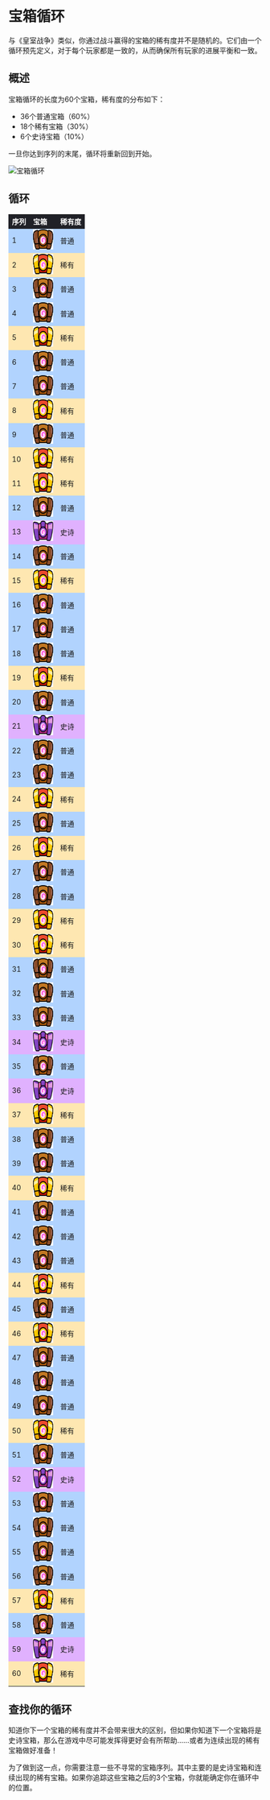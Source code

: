 # 宝箱循环

与《皇室战争》类似，你通过战斗赢得的宝箱的稀有度并不是随机的。它们由一个循环预先定义，对于每个玩家都是一致的，从而确保所有玩家的进展平衡和一致。

## 概述

宝箱循环的长度为60个宝箱，稀有度的分布如下：

- 36个普通宝箱（60%）
- 18个稀有宝箱（30%）
- 6个史诗宝箱（10%）

一旦你达到序列的末尾，循环将重新回到开始。

![宝箱循环](/assets/sb_chest_cycle_1.png)

## 循环



<style>
    .heatmapChestCycle {
        width: 100%;
        text-align: left;
    }
    .heatmapChestCycle th {
        word-wrap: break-word;
        text-align: left;
        color: white;
        background: #202127;
    }
    .heatmapChestCycle tr:nth-child(1) { background: rgba(0, 112, 255, 0.30); }
    .heatmapChestCycle tr:nth-child(2) { background: rgba(255, 179, 0, 0.30); }
    .heatmapChestCycle tr:nth-child(3) { background: rgba(0, 112, 255, 0.30); }
    .heatmapChestCycle tr:nth-child(4) { background: rgba(0, 112, 255, 0.30); }
    .heatmapChestCycle tr:nth-child(5) { background: rgba(255, 179, 0, 0.30); }
    .heatmapChestCycle tr:nth-child(6) { background: rgba(0, 112, 255, 0.30); }
    .heatmapChestCycle tr:nth-child(7) { background: rgba(0, 112, 255, 0.30); }
    .heatmapChestCycle tr:nth-child(8) { background: rgba(255, 179, 0, 0.30); }
    .heatmapChestCycle tr:nth-child(9) { background: rgba(0, 112, 255, 0.30); }
    .heatmapChestCycle tr:nth-child(10) { background: rgba(255, 179, 0, 0.30); }
    .heatmapChestCycle tr:nth-child(11) { background: rgba(255, 179, 0, 0.30); }
    .heatmapChestCycle tr:nth-child(12) { background: rgba(0, 112, 255, 0.30); }
    .heatmapChestCycle tr:nth-child(13) { background: rgba(156, 1, 255, 0.30); }
    .heatmapChestCycle tr:nth-child(14) { background: rgba(0, 112, 255, 0.30); }
    .heatmapChestCycle tr:nth-child(15) { background: rgba(255, 179, 0, 0.30); }
    .heatmapChestCycle tr:nth-child(16) { background: rgba(0, 112, 255, 0.30); }
    .heatmapChestCycle tr:nth-child(17) { background: rgba(0, 112, 255, 0.30); }
    .heatmapChestCycle tr:nth-child(18) { background: rgba(0, 112, 255, 0.30); }
    .heatmapChestCycle tr:nth-child(19) { background: rgba(255, 179, 0, 0.30); }
    .heatmapChestCycle tr:nth-child(20) { background: rgba(0, 112, 255, 0.30); }
    .heatmapChestCycle tr:nth-child(21) { background: rgba(156, 1, 255, 0.30); }
    .heatmapChestCycle tr:nth-child(22) { background: rgba(0, 112, 255, 0.30); }
    .heatmapChestCycle tr:nth-child(23) { background: rgba(0, 112, 255, 0.30); }
    .heatmapChestCycle tr:nth-child(24) { background: rgba(255, 179, 0, 0.30); }
    .heatmapChestCycle tr:nth-child(25) { background: rgba(0, 112, 255, 0.30); }
    .heatmapChestCycle tr:nth-child(26) { background: rgba(255, 179, 0, 0.30); }
    .heatmapChestCycle tr:nth-child(27) { background: rgba(0, 112, 255, 0.30); }
    .heatmapChestCycle tr:nth-child(28) { background: rgba(0, 112, 255, 0.30); }
    .heatmapChestCycle tr:nth-child(29) { background: rgba(255, 179, 0, 0.30); }
    .heatmapChestCycle tr:nth-child(30) { background: rgba(255, 179, 0, 0.30); }
    .heatmapChestCycle tr:nth-child(31) { background: rgba(0, 112, 255, 0.30); }
    .heatmapChestCycle tr:nth-child(32) { background: rgba(0, 112, 255, 0.30); }
    .heatmapChestCycle tr:nth-child(33) { background: rgba(0, 112, 255, 0.30); }
    .heatmapChestCycle tr:nth-child(34) { background: rgba(156, 1, 255, 0.30); }
    .heatmapChestCycle tr:nth-child(35) { background: rgba(0, 112, 255, 0.30); }
    .heatmapChestCycle tr:nth-child(36) { background: rgba(156, 1, 255, 0.30); }
    .heatmapChestCycle tr:nth-child(37) { background: rgba(255, 179, 0, 0.30); }
    .heatmapChestCycle tr:nth-child(38) { background: rgba(0, 112, 255, 0.30); }
    .heatmapChestCycle tr:nth-child(39) { background: rgba(0, 112, 255, 0.30); }
    .heatmapChestCycle tr:nth-child(40) { background: rgba(255, 179, 0, 0.30); }
    .heatmapChestCycle tr:nth-child(41) { background: rgba(0, 112, 255, 0.30); }
    .heatmapChestCycle tr:nth-child(42) { background: rgba(0, 112, 255, 0.30); }
    .heatmapChestCycle tr:nth-child(43) { background: rgba(0, 112, 255, 0.30); }
    .heatmapChestCycle tr:nth-child(44) { background: rgba(255, 179, 0, 0.30); }
    .heatmapChestCycle tr:nth-child(45) { background: rgba(0, 112, 255, 0.30); }
    .heatmapChestCycle tr:nth-child(46) { background: rgba(255, 179, 0, 0.30); }
    .heatmapChestCycle tr:nth-child(47) { background: rgba(0, 112, 255, 0.30); }
    .heatmapChestCycle tr:nth-child(48) { background: rgba(0, 112, 255, 0.30); }
    .heatmapChestCycle tr:nth-child(49) { background: rgba(0, 112, 255, 0.30); }
    .heatmapChestCycle tr:nth-child(50) { background: rgba(255, 179, 0, 0.30); }
    .heatmapChestCycle tr:nth-child(51) { background: rgba(0, 112, 255, 0.30); }
    .heatmapChestCycle tr:nth-child(52) { background: rgba(156, 1, 255, 0.30); }
    .heatmapChestCycle tr:nth-child(53) { background: rgba(0, 112, 255, 0.30); }
    .heatmapChestCycle tr:nth-child(54) { background: rgba(0, 112, 255, 0.30); }
    .heatmapChestCycle tr:nth-child(55) { background: rgba(0, 112, 255, 0.30); }
    .heatmapChestCycle tr:nth-child(56) { background: rgba(0, 112, 255, 0.30); }
    .heatmapChestCycle tr:nth-child(57) { background: rgba(255, 179, 0, 0.30); }
    .heatmapChestCycle tr:nth-child(58) { background: rgba(0, 112, 255, 0.30); }
    .heatmapChestCycle tr:nth-child(59) { background: rgba(156, 1, 255, 0.30); }
    .heatmapChestCycle tr:nth-child(60) { background: rgba(255, 179, 0, 0.30); }
</style>

<div class="heatmapChestCycle">

| 序列 | 宝箱 | 稀有度 | 
| -- | -- | -- |
| 1 | <img src="../assets/chest_icon_common.png"  width="40" height="40" /> | 普通 |
| 2 | <img src="../assets/chest_icon_rare.png"  width="40" height="40" /> | 稀有 |
| 3 | <img src="../assets/chest_icon_common.png"  width="40" height="40" /> | 普通 |
| 4 | <img src="../assets/chest_icon_common.png"  width="40" height="40" /> | 普通 |
| 5 | <img src="../assets/chest_icon_rare.png"  width="40" height="40" /> | 稀有 |
| 6 | <img src="../assets/chest_icon_common.png"  width="40" height="40" /> | 普通 |
| 7 | <img src="../assets/chest_icon_common.png"  width="40" height="40" /> | 普通 |
| 8 | <img src="../assets/chest_icon_rare.png"  width="40" height="40" /> | 稀有 |
| 9 | <img src="../assets/chest_icon_common.png"  width="40" height="40" /> | 普通 |
| 10 | <img src="../assets/chest_icon_rare.png"  width="40" height="40" /> | 稀有 |
| 11 | <img src="../assets/chest_icon_rare.png"  width="40" height="40" /> | 稀有 |
| 12 | <img src="../assets/chest_icon_common.png"  width="40" height="40" /> | 普通 |
| 13 | <img src="../assets/chest_icon_epic.png"  width="40" height="40" /> | 史诗 |
| 14 | <img src="../assets/chest_icon_common.png"  width="40" height="40" /> | 普通 |
| 15 | <img src="../assets/chest_icon_rare.png"  width="40" height="40" /> | 稀有 |
| 16 | <img src="../assets/chest_icon_common.png"  width="40" height="40" /> | 普通 |
| 17 | <img src="../assets/chest_icon_common.png"  width="40" height="40" /> | 普通 |
| 18 | <img src="../assets/chest_icon_common.png"  width="40" height="40" /> | 普通 |
| 19 | <img src="../assets/chest_icon_rare.png"  width="40" height="40" /> | 稀有 |
| 20 | <img src="../assets/chest_icon_common.png"  width="40" height="40" /> | 普通 |
| 21 | <img src="../assets/chest_icon_epic.png"  width="40" height="40" /> | 史诗 |
| 22 | <img src="../assets/chest_icon_common.png"  width="40" height="40" /> | 普通 |
| 23 | <img src="../assets/chest_icon_common.png"  width="40" height="40" /> | 普通 |
| 24 | <img src="../assets/chest_icon_rare.png"  width="40" height="40" /> | 稀有 |
| 25 | <img src="../assets/chest_icon_common.png"  width="40" height="40" /> | 普通 |
| 26 | <img src="../assets/chest_icon_rare.png"  width="40" height="40" /> | 稀有 |
| 27 | <img src="../assets/chest_icon_common.png"  width="40" height="40" /> | 普通 |
| 28 | <img src="../assets/chest_icon_common.png"  width="40" height="40" /> | 普通 |
| 29 | <img src="../assets/chest_icon_rare.png"  width="40" height="40" /> | 稀有 |
| 30 | <img src="../assets/chest_icon_rare.png"  width="40" height="40" /> | 稀有 |
| 31 | <img src="../assets/chest_icon_common.png"  width="40" height="40" /> | 普通 |
| 32 | <img src="../assets/chest_icon_common.png"  width="40" height="40" /> | 普通 |
| 33 | <img src="../assets/chest_icon_common.png"  width="40" height="40" /> | 普通 |
| 34 | <img src="../assets/chest_icon_epic.png"  width="40" height="40" /> | 史诗 |
| 35 | <img src="../assets/chest_icon_common.png"  width="40" height="40" /> | 普通 |
| 36 | <img src="../assets/chest_icon_epic.png"  width="40" height="40" /> | 史诗 |
| 37 | <img src="../assets/chest_icon_rare.png"  width="40" height="40" /> | 稀有 |
| 38 | <img src="../assets/chest_icon_common.png"  width="40" height="40" /> | 普通 |
| 39 | <img src="../assets/chest_icon_common.png"  width="40" height="40" /> | 普通 |
| 40 | <img src="../assets/chest_icon_rare.png"  width="40" height="40" /> | 稀有 |
| 41 | <img src="../assets/chest_icon_common.png"  width="40" height="40" /> | 普通 |
| 42 | <img src="../assets/chest_icon_common.png"  width="40" height="40" /> | 普通 |
| 43 | <img src="../assets/chest_icon_common.png"  width="40" height="40" /> | 普通 |
| 44 | <img src="../assets/chest_icon_rare.png"  width="40" height="40" /> | 稀有 |
| 45 | <img src="../assets/chest_icon_common.png"  width="40" height="40" /> | 普通 |
| 46 | <img src="../assets/chest_icon_rare.png"  width="40" height="40" /> | 稀有 |
| 47 | <img src="../assets/chest_icon_common.png"  width="40" height="40" /> | 普通 |
| 48 | <img src="../assets/chest_icon_common.png"  width="40" height="40" /> | 普通 |
| 49 | <img src="../assets/chest_icon_common.png"  width="40" height="40" /> | 普通 |
| 50 | <img src="../assets/chest_icon_rare.png"  width="40" height="40" /> | 稀有 |
| 51 | <img src="../assets/chest_icon_common.png"  width="40" height="40" /> | 普通 |
| 52 | <img src="../assets/chest_icon_epic.png"  width="40" height="40" /> | 史诗 |
| 53 | <img src="../assets/chest_icon_common.png"  width="40" height="40" /> | 普通 |
| 54 | <img src="../assets/chest_icon_common.png"  width="40" height="40" /> | 普通 |
| 55 | <img src="../assets/chest_icon_common.png"  width="40" height="40" /> | 普通 |
| 56 | <img src="../assets/chest_icon_common.png"  width="40" height="40" /> | 普通 |
| 57 | <img src="../assets/chest_icon_rare.png"  width="40" height="40" /> | 稀有 |
| 58 | <img src="../assets/chest_icon_common.png"  width="40" height="40" /> | 普通 |
| 59 | <img src="../assets/chest_icon_epic.png"  width="40" height="40" /> | 史诗 |
| 60 | <img src="../assets/chest_icon_rare.png"  width="40" height="40" /> | 稀有 |

</div>


## 查找你的循环

知道你下一个宝箱的稀有度并不会带来很大的区别，但如果你知道下一个宝箱将是史诗宝箱，那么在游戏中尽可能发挥得更好会有所帮助……或者为连续出现的稀有宝箱做好准备！

为了做到这一点，你需要注意一些不寻常的宝箱序列。其中主要的是史诗宝箱和连续出现的稀有宝箱。如果你追踪这些宝箱之后的3个宝箱，你就能确定你在循环中的位置。